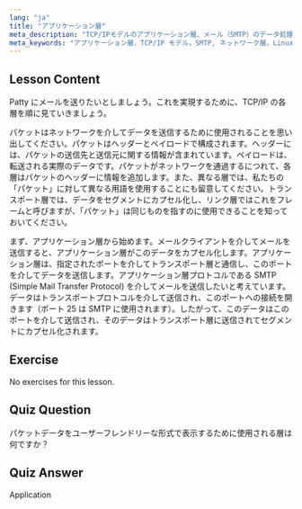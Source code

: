 ```yaml
---
lang: "ja"
title: "アプリケーション層"
meta_description: "TCP/IPモデルのアプリケーション層、メール（SMTP）のデータ処理方法、およびネットワーク通信におけるその役割について学びます。ネットワーク層を理解します。"
meta_keywords: "アプリケーション層，TCP/IP モデル，SMTP, ネットワーク層，Linux ネットワーキング，初心者向けチュートリアル，ネットワーク通信"
---
```


## Lesson Content

Patty にメールを送りたいとしましょう。これを実現するために、TCP/IP の各層を順に見ていきましょう。

パケットはネットワークを介してデータを送信するために使用されることを思い出してください。パケットはヘッダーとペイロードで構成されます。ヘッダーには、パケットの送信先と送信元に関する情報が含まれています。ペイロードは、転送される実際のデータです。パケットがネットワークを通過するにつれて、各層はパケットのヘッダーに情報を追加します。また、異なる層では、私たちの「パケット」に対して異なる用語を使用することにも留意してください。トランスポート層では、データをセグメントにカプセル化し、リンク層ではこれをフレームと呼びますが、「パケット」は同じものを指すのに使用できることを知っておいてください。

まず、アプリケーション層から始めます。メールクライアントを介してメールを送信すると、アプリケーション層がこのデータをカプセル化します。アプリケーション層は、指定されたポートを介してトランスポート層と通信し、このポートを介してデータを送信します。アプリケーション層プロトコルである SMTP (Simple Mail Transfer Protocol) を介してメールを送信したいと考えています。データはトランスポートプロトコルを介して送信され、このポートへの接続を開きます（ポート 25 は SMTP に使用されます）。したがって、このデータはこのポートを介して送信され、そのデータはトランスポート層に送信されてセグメントにカプセル化されます。

## Exercise

No exercises for this lesson.

## Quiz Question

パケットデータをユーザーフレンドリーな形式で表示するために使用される層は何ですか？

## Quiz Answer

Application
